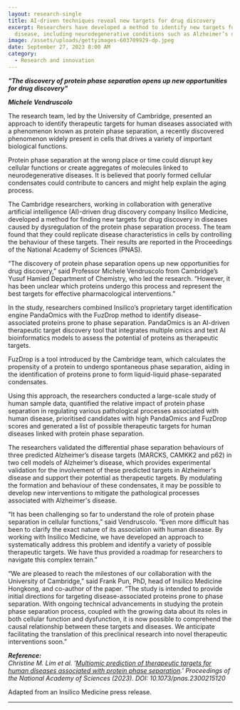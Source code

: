 ```yaml
---
layout: research-single
title: AI-driven techniques reveal new targets for drug discovery
excerpt: Researchers have developed a method to identify new targets for human
  disease, including neurodegenerative conditions such as Alzheimer’s disease.
image: /assets/uploads/gettyimages-603709929-dp.jpeg
date: September 27, 2023 8:00 AM
category:
  - Research and innovation
---
```

***"The discovery of protein phase separation opens up new opportunities for drug discovery"***

***Michele Vendruscolo***

The research team, led by the University of Cambridge, presented an approach to identify therapeutic targets for human diseases associated with a phenomenon known as protein phase separation, a recently discovered phenomenon widely present in cells that drives a variety of important biological functions.

Protein phase separation at the wrong place or time could disrupt key cellular functions or create aggregates of molecules linked to neurodegenerative diseases. It is believed that poorly formed cellular condensates could contribute to cancers and might help explain the aging process.

The Cambridge researchers, working in collaboration with generative artificial intelligence (AI)-driven drug discovery company Insilico Medicine, developed a method for finding new targets for drug discovery in diseases caused by dysregulation of the protein phase separation process. The team found that they could replicate disease characteristics in cells by controlling the behaviour of these targets. Their results are reported in the Proceedings of the National Academy of Sciences (PNAS).

“The discovery of protein phase separation opens up new opportunities for drug discovery,” said Professor Michele Vendruscolo from Cambridge’s Yusuf Hamied Department of Chemistry, who led the research. “However, it has been unclear which proteins undergo this process and represent the best targets for effective pharmacological interventions.”

In the study, researchers combined Insilico’s proprietary target identification engine PandaOmics with the FuzDrop method to identify disease-associated proteins prone to phase separation. PandaOmics is an AI-driven therapeutic target discovery tool that integrates multiple omics and text AI bioinformatics models to assess the potential of proteins as therapeutic targets.

FuzDrop is a tool introduced by the Cambridge team, which calculates the propensity of a protein to undergo spontaneous phase separation, aiding in the identification of proteins prone to form liquid-liquid phase-separated condensates.

Using this approach, the researchers conducted a large-scale study of human sample data, quantified the relative impact of protein phase separation in regulating various pathological processes associated with human disease, prioritised candidates with high PandaOmics and FuzDrop scores and generated a list of possible therapeutic targets for human diseases linked with protein phase separation.

The researchers validated the differential phase separation behaviours of three predicted Alzheimer’s disease targets (MARCKS, CAMKK2 and p62) in two cell models of Alzheimer’s disease, which provides experimental validation for the involvement of these predicted targets in Alzheimer's disease and support their potential as therapeutic targets. By modulating the formation and behaviour of these condensates, it may be possible to develop new interventions to mitigate the pathological processes associated with Alzheimer's disease.

“It has been challenging so far to understand the role of protein phase separation in cellular functions,” said Vendruscolo. “Even more difficult has been to clarify the exact nature of its association with human disease. By working with Insilico Medicine, we have developed an approach to systematically address this problem and identify a variety of possible therapeutic targets. We have thus provided a roadmap for researchers to navigate this complex terrain.”

“We are pleased to reach the milestones of our collaboration with the University of Cambridge,” said Frank Pun, PhD, head of Insilico Medicine Hongkong, and co-author of the paper. “The study is intended to provide initial directions for targeting disease-associated proteins prone to phase separation. With ongoing technical advancements in studying the protein phase separation process, coupled with the growing data about its roles in both cellular function and dysfunction, it is now possible to comprehend the causal relationship between these targets and diseases. We anticipate facilitating the translation of this preclinical research into novel therapeutic interventions soon.”

***Reference:**\
Christine M. Lim et al. ‘[Multiomic prediction of therapeutic targets for human diseases associated with protein phase separation](https://doi.org/10.1073/pnas.2300215120).’ Proceedings of the National Academy of Sciences (2023). DOI: 10.1073/pnas.2300215120*

Adapted from an Insilico Medicine press release.

- - -
